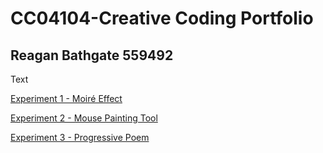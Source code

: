 # CC04104-Creative Coding Portfolio
## Reagan Bathgate 559492

Text

[Experiment 1 - Moiré Effect](experiment1.md)



[Experiment 2 - Mouse Painting Tool](experiment2.md)



[Experiment 3 - Progressive Poem](experiment3.md)
